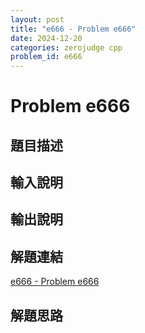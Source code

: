 ```yaml
---
layout: post
title: "e666 - Problem e666"
date: 2024-12-20
categories: zerojudge cpp
problem_id: e666
---
```


# Problem e666

## 題目描述



## 輸入說明



## 輸出說明



## 解題連結

[e666 - Problem e666](https://zerojudge.tw/ShowProblem?problemid=e666)

## 解題思路


